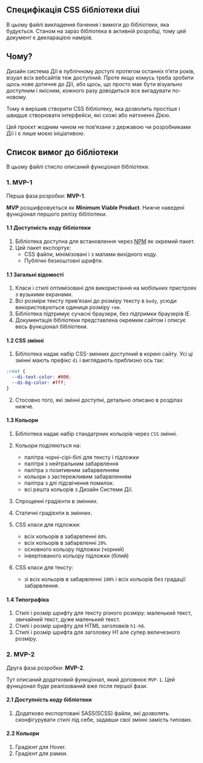## Специфікація CSS бібліотеки diui

В цьому файлі викладення бачення і вимоги до бібліотеки, яка будується. Станом на зараз бібліотека в активній розробці, тому цей документ є декларацією намірів.

## Чому?

Дизайн система Дії в публічному доступі протягом останніх пʼяти років, візуал всіх вебсайтів теж доступний. Проте якщо комусь треба зробити щось нове дотичне до Дії, або щось, що просто має бути візуально доступним і якісним, кожного разу доводиться все вигадувати по-новому.

Тому я вирішив створити CSS бібліотеку, яка дозволить простіше і швидше створювати інтерфейси, які схожі або натхненні Дією.

Цей проєкт жодним чином не повʼязани з державою чи розробниками Дії і є лише моєю ініціативою.

## Список вимог до бібліотеки

В цьому файлі стисло описаний функціонал бібліотеки.

### 1. MVP-1

Перша фаза розробки: **MVP-1**.

**MVP** розшифровується як **Minimum Viable Product**. Нижче наведені функціонал першого релізу бібліотеки.

#### 1.1 Доступність коду бібліотеки

1. Бібліотека доступна для встановлення через [NPM](https://www.npmjs.com/) як окремий пакет.
2. Цей пакет експортує:
   - CSS файли, мінімізовані і з мапами вихідного коду.
   - Публічні безкоштовні шрифти.

#### 1.1 Загальні відомості

1. Класи і стилі оптимізовані для використання на мобільних пристроях з вузькими екранами.
2. Всі розміри тексту привʼязані до розміру тексту в `body`, усюди використовуються одиниця розміру `rem`.
3. Бібліотека підтримує сучасні браузери, без підтримки браузерів IE.
4. Документація бібліотеки представлена окремим сайтом і описує весь функціонал бібліотеки.

#### 1.2 CSS змінні

1. Бібліотека надає набір CSS-змінних доступний в корені сайту. Усі ці змінні мають префікс `di` і виглядають приблизно ось так:

```css
:root {
  --di-text-color: #000;
  --di-bg-color: #fff;
}
```

2. Стосовно того, які змінні доступні, детально описано в розділах нижче.

#### 1.3 Кольори

1. Бібліотека надає набір стандатрних кольорів через `CSS` змінні.
2. Кольори поділяються на:
   - палітра чорні-сірі-білі для тексту і підложки
   - палітря з нейтральним забарвлення
   - палітра з позитивним забарвелнням
   - кольори з застережливим забарвленням
   - палітра з длі підсвічення помилок.
   - всі решта кольорів з Дизайн Системи Дії.
3. Спрощенні градієнти в змінних.
4. Статичні градієнти в змінних.
5. CSS класи для підложки:

   - всіх кольорів в забарвленні `80%`.
   - всіх кольорів в забарвленні `20%`.
   - основного кольору підложки (чорний)
   - інвертованого кольору підложки (білий)

6. CSS класи для тексту:
   - зі всіх кольорів в забарвленні `100%` і всіх кольорів без градації забарвлення.

#### 1.4 Типографіка

1. Стилі і розмір шрифту для тексту різного розміру: маленький текст, звичайний текст, дуже маленький текст.
2. Стилі і розмір шрифту для HTML заголовків `h1-h6`.
3. Стилі і розмір шрифта для заголовку H1 але супер величезного розміру.

### 2. MVP-2

Друга фаза розробки: **MVP-2**.

Тут описаний додатковий функціонал, який доповнює `MVP-1`. Цей функціонал буде реалізований вже після першої фази.

#### 2.1 Доступність коду бібліотеки

1. Додатково експортовані SASS(SCSS) файли, які дозволять сконфігурувати стилі під себе, задавши свої змінні замість типових.

#### 2.2 Кольори

1. Градієнт для Hover.
2. Градієнт для рамки.
